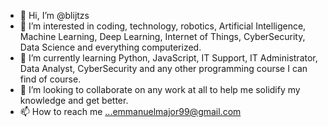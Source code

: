 - 👋 Hi, I’m @blijtzs
- 👀 I’m interested in coding, technology, robotics, Artificial Intelligence, Machine Learning, Deep Learning, Internet of Things, CyberSecurity, Data Science and everything computerized.
- 🌱 I’m currently learning Python, JavaScript, IT Support, IT Administrator, Data Analyst, CyberSecurity and any other programming course I can find of course.
- 💞️ I’m looking to collaborate on any work at all to help me solidify my knowledge and get better.
- 📫 How to reach me ...emmanuelmajor99@gmail.com

<!---
blijtzs/blijtzs is a ✨ special ✨ repository because its `README.md` (this file) appears on your GitHub profile.
You can click the Preview link to take a look at your changes.
--->
